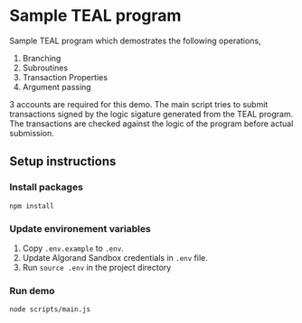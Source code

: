# Sample TEAL program
Sample TEAL program which demostrates the following operations,

1. Branching
2. Subroutines
3. Transaction Properties
4. Argument passing

3 accounts are required for this demo. The main script tries to submit transactions signed by the logic sigature generated from the TEAL program. The transactions are checked against the logic of the program before actual submission.

## Setup instructions

### Install packages
```
npm install
```

### Update environement variables
1. Copy `.env.example` to `.env`.
2. Update Algorand Sandbox credentials in `.env` file.
3. Run `source .env` in the project directory

### Run demo
```
node scripts/main.js
```


